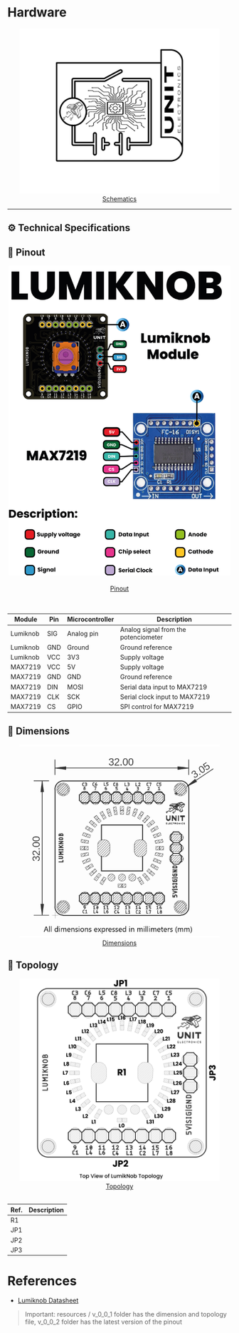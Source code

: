 # Hardware

<div align="center">
<a href="resources/img/Schematics_icon.jpg"><img src="resources/img/Schematics_icon.jpg" width="450px"><br/> Schematics</a>
</div>

---


## ⚙️ Technical Specifications





## 🔌 Pinout

<div align="center">
    <a href="#"><img src="resources/v_0_0_2/unit_pinout_v_0_0_2_ue0051_lumiknob_en.jpg" width="500px"><br/><br/>Pinout</a>
    <br/>
    <br/>
    <br/>
    

| Module    | Pin | Microcontroller | Description                          |
|-----------|-----|-----------------|--------------------------------------|
| Lumiknob  | SIG | Analog pin      | Analog signal from the potenciometer |
| Lumiknob  | GND | Ground          | Ground reference                     |
| Lumiknob  | VCC | 3V3             | Supply voltage                       |
| MAX7219   | VCC | 5V              | Supply voltage                       |
| MAX7219   | GND | GND             | Ground reference                     |
| MAX7219   | DIN | MOSI            | Serial data input to MAX7219         |
| MAX7219   | CLK | SCK             | Serial clock input to MAX7219        |
| MAX7219   | CS  | GPIO            | SPI control for MAX7219              |


</div>

## 📏 Dimensions

<div align="center">
<a href="resources/v_0_0_1/unit_dimension_ue0051_lumiknob_v_0_0_1.png"><img src="resources/v_0_0_1/unit_dimension_ue0051_lumiknob_v_0_0_1.png" width="450px"><br/> Dimensions</a>
</div>

## 📃 Topology

<div align="center">
<a href="resources/v_0_0_1/unit_topology_v_0_0_1_ue0051_lumiknob.png"><img src="resources/v_0_0_1/unit_topology_v_0_0_1_ue0051_lumiknob.png" width="450px"><br/> Topology</a>
<br/>
<br/>

| Ref. | Description |
|------|-------------|
| R1   |             | 
| JP1  |             |
| JP2  |             |
| JP3  |             |

</div>

# References

- [Lumiknob Datasheet]()

> Important: resources / v_0_0_1 folder has the dimension and topology file, v_0_0_2 folder has the latest version of the pinout 